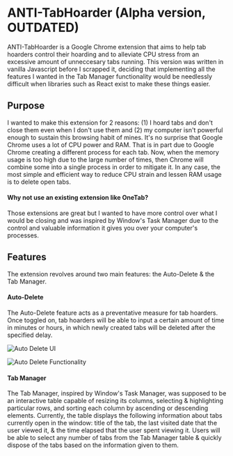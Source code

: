 # ANTI-TabHoarder (Alpha version, OUTDATED)
ANTI-TabHoarder is a Google Chrome extension that aims to help tab hoarders control their hoarding and to alleviate CPU stress from an excessive amount of unneccesary tabs running. This version was written in vanilla Javascript before I scrapped it, deciding that implementing all the features I wanted in the Tab Manager functionality would be needlessly difficult when libraries such as React exist to make these things easier. 

## Purpose
I wanted to make this extension for 2 reasons: (1) I hoard tabs and don't close them even when I don't use them and (2) my computer isn't powerful enough to sustain this browsing habit of mines. It's no surprise that Google Chrome uses a lot of CPU power and RAM. That is in part due to Google Chrome creating a different process for each tab. Now, when the memory usage is too high due to the large number of times, then Chrome will combine some into a single process in order to mitigate it. In any case, the most simple and efficient way to reduce CPU strain and lessen RAM usage is to delete open tabs.

#### Why not use an existing extension like OneTab? 
Those extensions are great but I wanted to have more control over what I would be closing and was inspired by Window's Task Manager due to the control and valuable information it gives you over your computer's processes. 

## Features
The extension revolves around two main features: the Auto-Delete & the Tab Manager.

#### Auto-Delete
The Auto-Delete feature acts as a preventative measure for tab hoarders. Once toggled on, tab hoarders will be able to input a certain amount of time in minutes or hours, in which newly created tabs will be deleted after the specified delay. 

![Auto Delete UI](demo_gifs/AutoDelete1.gif)

![Auto Delete Functionality](demo_gifs/AutoDelete2.gif)

#### Tab Manager
The Tab Manager, inspired by Window's Task Manager, was supposed to be an interactive table capable of resizing its columns, selecting & highlighting particular rows, and sorting each column by ascending or descending elements. Currently, the table displays the following information about tabs currently open in the window: title of the tab, the last visited date that the user viewed it, & the time elapsed that the user spent viewing it. Users will be able to select any number of tabs from the Tab Manager table & quickly dispose of the tabs based on the information given to them. 

